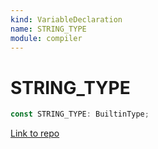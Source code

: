 ```yaml
---
kind: VariableDeclaration
name: STRING_TYPE
module: compiler
---
```


# STRING_TYPE

```ts
const STRING_TYPE: BuiltinType;
```

[Link to repo](https://github.com/timdeschryver/angular/blob/master/packages/compiler/src/output/output_ast.ts#L90-L90)
